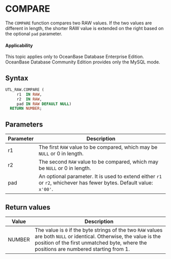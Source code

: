 # COMPARE

The `COMPARE` function compares two RAW values. If the two values are different in length, the shorter RAW value is extended on the right based on the optional `pad` parameter.

  <main id="notice" >
    <h4>Applicability</h4>
    <p>This topic applies only to OceanBase Database Enterprise Edition. OceanBase Database Community Edition provides only the MySQL mode. </p>
  </main>

## Syntax


```sql
UTL_RAW.COMPARE (
     r1  IN RAW,
     r2  IN RAW,
     pad IN RAW DEFAULT NULL)
  RETURN NUMBER;
```



## Parameters

| **Parameter** | **Description** |
|--------|-------------------------------------------------|
| r1 | The first `RAW` value to be compared, which may be `NULL` or 0 in length.  |
| r2 | The second `RAW` value to be compared, which may be `NULL` or 0 in length.  |
| pad | An optional parameter. It is used to extend either `r1` or `r2`, whichever has fewer bytes. Default value: `x'00'`.  |


## Return values


| **Value** | **Description** |
|---------|------------------------------------------------------------|
| NUMBER | The value is `0` if the byte strings of the two `RAW` values are both `NULL` or identical. Otherwise, the value is the position of the first unmatched byte, where the positions are numbered starting from 1.  |



